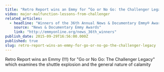 ```yaml
---
title: "Retro Report wins an Emmy for “Go or No Go: the Challenger Legacy*"
video: major-malfunction-lessons-from-challenger
related_articles:
  - headline: "Winners of the 36th Annual News & Documentary Emmy® Awards"
    source: "News & Documentary Emmy Awards"
    link: "http://emmyonline.org/news_36th_winners"
publish_date: 2015-09-29T16:56:00.000Z
published: true
slug: retro-report-wins-an-emmy-for-go-or-no-go-the-challenger-legacy
---
```

Retro Report wins an Emmy (!!!) for "Go or No Go: The Challenger Legacy" which examines the shuttle explosion and the general nature of calamity


